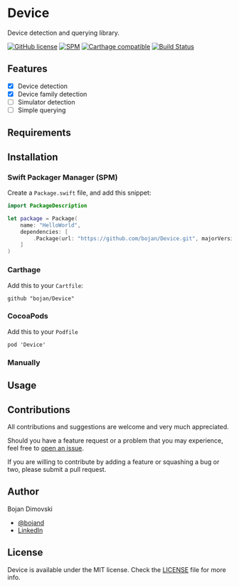 # Device
Device detection and querying library.

[![GitHub license](https://img.shields.io/badge/license-MIT-lightgrey.svg)](https://raw.githubusercontent.com/bojan/Device/master/LICENSE)
[![SPM](https://img.shields.io/badge/SPM-compatible-brightgreen.svg)](https://github.com/apple/swift-package-manager)
[![Carthage compatible](https://img.shields.io/badge/Carthage-compatible-4BC51D.svg)](https://github.com/Carthage/Carthage)
[![Build Status](https://travis-ci.org/bojan/Device.svg?branch=develop)](https://travis-ci.org/bojan/Device)

## Features

- [x] Device detection
- [x] Device family detection
- [ ] Simulator detection
- [ ] Simple querying

## Requirements

## Installation

### Swift Packager Manager (SPM)

Create a `Package.swift` file, and add this snippet:

``` swift
import PackageDescription

let package = Package(
    name: "HelloWorld",
    dependencies: [
        .Package(url: "https://github.com/bojan/Device.git", majorVersion: 1)
    ]
)
```

### Carthage

Add this to your `Cartfile`:

```
github "bojan/Device"
```

### CocoaPods

Add this to your `Podfile`

```
pod 'Device'
```

### Manually

## Usage

## Contributions

All contributions and suggestions are welcome and very much appreciated.

Should you have a feature request or a problem that you may experience, feel free to [open an issue](https://github.com/bojan/Device/issues/new).

If you are willing to contribute by adding a feature or squashing a bug or two, please submit a pull request.

## Author

Bojan Dimovski
- [@bojand](https://twitter.com/bojand)
- [LinkedIn](http://linkedin.com/in/bdimovski)

## License

Device is available under the MIT license. Check the [LICENSE](https://raw.githubusercontent.com/bojan/Device/master/LICENSE) file for more info.
